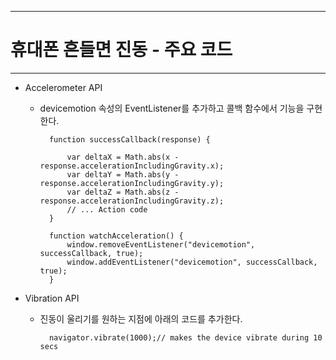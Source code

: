 <!--
{
	"title": "휴대폰 흔들면 진동 - 주요 코드",
	"group": 2,
	"order": 16
}
-->

-----------------------

# 휴대폰 흔들면 진동 - 주요 코드 #

-----------------------

- Accelerometer API
	- devicemotion 속성의 EventListener를 추가하고 콜백 함수에서 기능을 구현한다.

			function successCallback(response) {
			
				var deltaX = Math.abs(x - response.accelerationIncludingGravity.x);
				var deltaY = Math.abs(y - response.accelerationIncludingGravity.y);
				var deltaZ = Math.abs(z - response.accelerationIncludingGravity.z);
				// ... Action code
			}
	
			function watchAcceleration() {
				window.removeEventListener("devicemotion", successCallback, true);
				window.addEventListener("devicemotion", successCallback, true);
			}

- Vibration API
	- 진동이 울리기를 원하는 지점에 아래의 코드를 추가한다.

			navigator.vibrate(1000);// makes the device vibrate during 10 secs